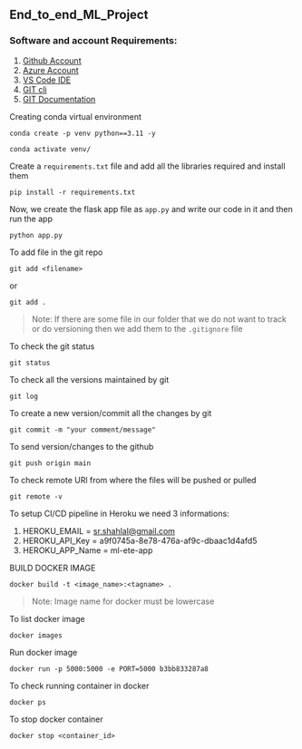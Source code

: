 ## End_to_end_ML_Project

### Software and account Requirements:

1. [Github Account](https://github.com/syedshahlal/End_to_end_ML_Project)
2. [Azure Account](https://portal.azure.com/#home)
3. [VS Code IDE](https://code.visualstudio.com/download)
4. [GIT cli](https://git-scm.com/downloads)
5. [GIT Documentation](https://git-scm.com/docs/git)


Creating conda virtual environment
```
conda create -p venv python==3.11 -y
```
```
conda activate venv/
```

Create a ```requirements.txt``` file and add all the libraries required and install them
```
pip install -r requirements.txt
```

Now, we create the flask app file as ```app.py``` and write our code in it and then run the app
```
python app.py
```

To add file in the git repo
```
git add <filename>
```
or 
```
git add .
```
> Note: If there are some file in our folder that we do not want to track or do versioning then we add them to the ```.gitignore``` file

To check the git status
```
git status
```
To check all the versions maintained by git
```
git log
```

To create a new version/commit all the changes by git
```
git commit -m "your comment/message"
```
To send version/changes to the github
```
git push origin main
```

To check remote URl from where the files will be pushed or pulled
```
git remote -v
```

To setup CI/CD pipeline in Heroku we need 3 informations:

1. HEROKU_EMAIL = sr.shahlal@gmail.com
2. HEROKU_API_Key = a9f0745a-8e78-476a-af9c-dbaac1d4afd5
3. HEROKU_APP_Name = ml-ete-app

BUILD DOCKER IMAGE
```
docker build -t <image_name>:<tagname> .
```
> Note: Image name for docker must be lowercase

To list docker image
```
docker images
```

Run docker image
```
docker run -p 5000:5000 -e PORT=5000 b3bb833287a8
```

To check running container in docker
```
docker ps
```

To stop docker container
```
docker stop <container_id>
```
